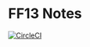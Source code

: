 # FF13 Notes

[![CircleCI](https://circleci.com/gh/Hoishin/ff13-speedrun-short-notes.svg?style=svg)](https://circleci.com/gh/Hoishin/ff13-speedrun-short-notes)
